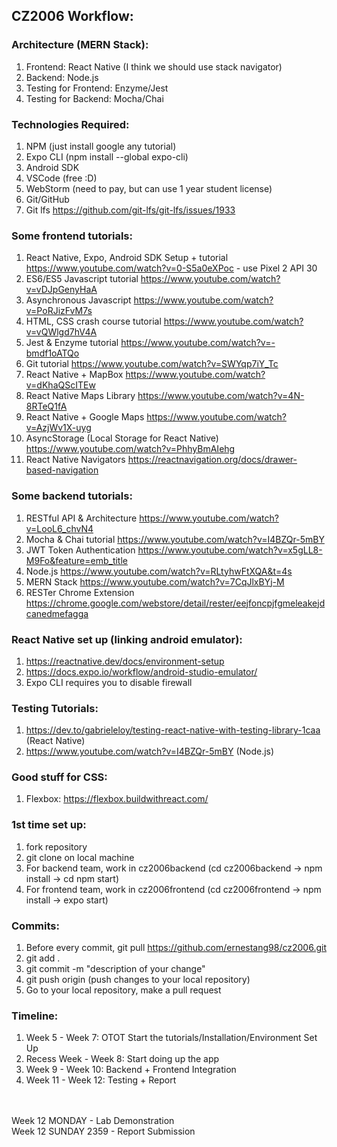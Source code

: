 ## CZ2006 Workflow:

### Architecture (MERN Stack):
1. Frontend: React Native (I think we should use stack navigator)
2. Backend: Node.js
3. Testing for Frontend: Enzyme/Jest
4. Testing for Backend: Mocha/Chai

### Technologies Required:
1. NPM (just install google any tutorial)
2. Expo CLI (npm install --global expo-cli)
3. Android SDK
4. VSCode (free :D) 
5. WebStorm (need to pay, but can use 1 year student license)
6. Git/GitHub
7. Git lfs https://github.com/git-lfs/git-lfs/issues/1933

### Some frontend tutorials:
1. React Native, Expo, Android SDK Setup + tutorial https://www.youtube.com/watch?v=0-S5a0eXPoc - use Pixel 2 API 30
2. ES6/ES5 Javascript tutorial https://www.youtube.com/watch?v=vDJpGenyHaA
3. Asynchronous Javascript https://www.youtube.com/watch?v=PoRJizFvM7s
4. HTML, CSS crash course tutorial https://www.youtube.com/watch?v=vQWlgd7hV4A
5. Jest & Enzyme tutorial https://www.youtube.com/watch?v=-bmdf1oATQo
6. Git tutorial https://www.youtube.com/watch?v=SWYqp7iY_Tc
7. React Native + MapBox https://www.youtube.com/watch?v=dKhaQScITEw
8. React Native Maps Library https://www.youtube.com/watch?v=4N-8RTeQ1fA
9. React Native + Google Maps https://www.youtube.com/watch?v=AzjWv1X-uyg
10. AsyncStorage (Local Storage for React Native) https://www.youtube.com/watch?v=PhhyBmAIehg
11. React Native Navigators https://reactnavigation.org/docs/drawer-based-navigation

### Some backend tutorials:
1. RESTful API & Architecture https://www.youtube.com/watch?v=LooL6_chvN4
2. Mocha & Chai tutorial https://www.youtube.com/watch?v=I4BZQr-5mBY
3. JWT Token Authentication https://www.youtube.com/watch?v=x5gLL8-M9Fo&feature=emb_title
4. Node.js https://www.youtube.com/watch?v=RLtyhwFtXQA&t=4s
5. MERN Stack https://www.youtube.com/watch?v=7CqJlxBYj-M
6. RESTer Chrome Extension https://chrome.google.com/webstore/detail/rester/eejfoncpjfgmeleakejdcanedmefagga

### React Native set up (linking android emulator):
1. https://reactnative.dev/docs/environment-setup
2. https://docs.expo.io/workflow/android-studio-emulator/
3. Expo CLI requires you to disable firewall

### Testing Tutorials:
1. https://dev.to/gabrieleloy/testing-react-native-with-testing-library-1caa (React Native)
2. https://www.youtube.com/watch?v=I4BZQr-5mBY (Node.js)

### Good stuff for CSS:
1. Flexbox: https://flexbox.buildwithreact.com/

### 1st time set up:
1. fork repository
2. git clone on local machine
3. For backend team, work in cz2006backend (cd cz2006backend -> npm install -> cd npm start)
4. For frontend team, work in cz2006frontend (cd cz2006frontend -> npm install -> expo start)

### Commits:
1. Before every commit, git pull https://github.com/ernestang98/cz2006.git
2. git add .
3. git commit -m "description of your change"
4. git push origin (push changes to your local repository)
5. Go to your local repository, make a pull request

### Timeline:
1. Week 5 - Week 7: OTOT Start the tutorials/Installation/Environment Set Up
2. Recess Week - Week 8: Start doing up the app
3. Week 9 - Week 10: Backend + Frontend Integration
4. Week 11 - Week 12: Testing + Report
<br/>
<br/>
Week 12 MONDAY - Lab Demonstration
<br/>
Week 12 SUNDAY 2359 - Report Submission
